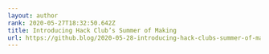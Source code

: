```yaml
---
layout: author
rank: 2020-05-27T18:32:50.642Z
title: Introducing Hack Club’s Summer of Making
url: https://github.blog/2020-05-28-introducing-hack-clubs-summer-of-making/
---
```

